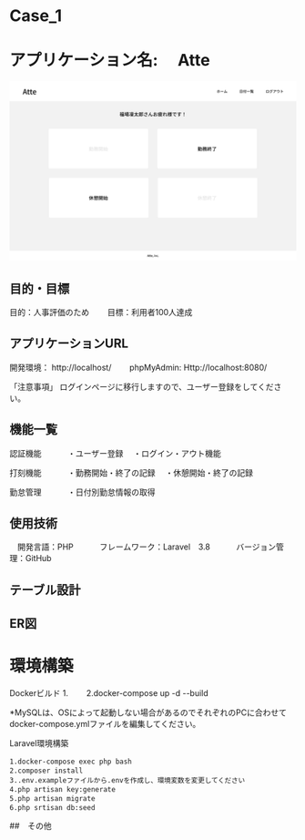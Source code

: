 # Case_1

# アプリケーション名: 　Atte
![](image.png)

## 目的・目標
目的：人事評価のため　　
目標：利用者100人達成

## アプリケーションURL
開発環境： http://localhost/　　
phpMyAdmin: Http://localhost:8080/

「注意事項」
ログインページに移行しますので、ユーザー登録をしてください。

<!-- ##　他のリポジトリ
関係するリポジトリがあれば記載 -->

## 機能一覧
認証機能　　
　・ユーザー登録
　・ログイン・アウト機能

打刻機能　　
　・勤務開始・終了の記録
　・休憩開始・終了の記録

勤怠管理　　
　・日付別勤怠情報の取得

## 使用技術
　開発言語：PHP　　
　フレームワーク：Laravel　3.8　　
　バージョン管理：GitHub　　

## テーブル設計


## ER図


# 環境構築

Dockerビルド
    1.　　
    2.docker-compose up -d --build　　

*MySQLは、OSによって起動しない場合があるのでそれぞれのPCに合わせてdocker-compose.ymlファイルを編集してください。

Laravel環境構築

    1.docker-compose exec php bash
    2.composer install
    3..env.exampleファイルから.envを作成し、環境変数を変更してください
    4.php artisan key:generate
    5.php artisan migrate
    6.php srtisan db:seed

##　その他